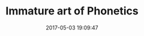 ---
layout: post
title:  "Immature art of Phonetics"
date:   2017-05-03 19:09:47
ahrefurl: https://medium.com/@chai.bapat/immature-art-of-phonetics-80abaf8fab5a
comments: true
categories: blogs
---